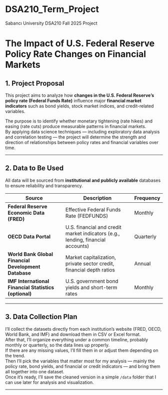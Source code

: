 # DSA210_Term_Project
Sabancı University DSA210 Fall 2025 Project
# The Impact of U.S. Federal Reserve Policy Rate Changes on Financial Markets

## 1. Project Proposal
This project aims to analyze how **changes in the U.S. Federal Reserve’s policy rate (Federal Funds Rate)** influence major **financial market indicators** such as bond yields, stock market indices, and credit-related variables.  

The purpose is to identify whether monetary tightening (rate hikes) and easing (rate cuts) produce measurable patterns in financial markets.  
By applying data science techniques — including exploratory data analysis and correlation testing — the project will determine the strength and direction of relationships between policy rates and financial variables over time.

---

## 2. Data to Be Used
All data will be sourced from **institutional and publicly available** databases to ensure reliability and transparency.

| Source | Description | Frequency |
|--------|--------------|------------|
| **Federal Reserve Economic Data (FRED)** | Effective Federal Funds Rate (FEDFUNDS) | Monthly |
| **OECD Data Portal** | U.S. financial and credit market indicators (e.g., lending, financial accounts) | Quarterly |
| **World Bank Global Financial Development Database** | Market capitalization, private sector credit, financial depth ratios | Annual |
| **IMF International Financial Statistics (optional)** | U.S. government bond yields and short-term rates | Monthly |


---

## 3. Data Collection Plan
I’ll collect the datasets directly from each institution’s website (FRED, OECD, World Bank, and IMF) and download them in CSV or Excel format.  
After that, I’ll organize everything under a common timeline, probably monthly or quarterly, so the data lines up properly.  
If there are any missing values, I’ll fill them in or adjust them depending on the trend.  
Then I’ll pick the variables that matter most for my analysis — mainly the policy rate, bond yields, and financial or credit indicators — and bring them all together into one dataset.  
Once it’s ready, I’ll save the cleaned version in a simple `/data` folder that I can use later for analysis and visualization.

---
